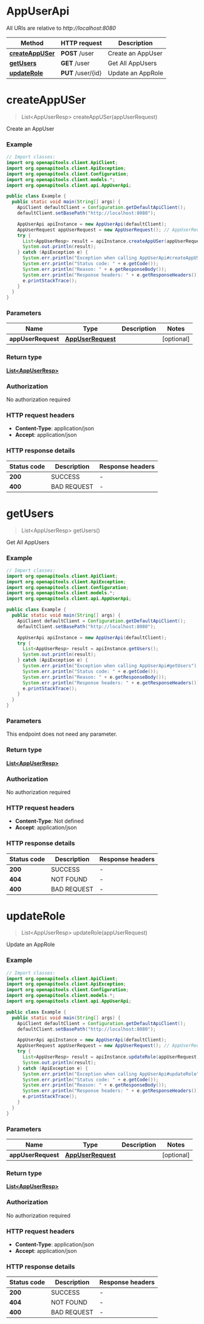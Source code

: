 # AppUserApi

All URIs are relative to *http://localhost:8080*

| Method | HTTP request | Description |
|------------- | ------------- | -------------|
| [**createAppUSer**](AppUserApi.md#createAppUSer) | **POST** /user | Create an AppUser |
| [**getUsers**](AppUserApi.md#getUsers) | **GET** /user | Get All AppUsers |
| [**updateRole**](AppUserApi.md#updateRole) | **PUT** /user/{id} | Update an AppRole |


<a name="createAppUSer"></a>
# **createAppUSer**
> List&lt;AppUserResp&gt; createAppUSer(appUserRequest)

Create an AppUser

### Example
```java
// Import classes:
import org.openapitools.client.ApiClient;
import org.openapitools.client.ApiException;
import org.openapitools.client.Configuration;
import org.openapitools.client.models.*;
import org.openapitools.client.api.AppUserApi;

public class Example {
  public static void main(String[] args) {
    ApiClient defaultClient = Configuration.getDefaultApiClient();
    defaultClient.setBasePath("http://localhost:8080");

    AppUserApi apiInstance = new AppUserApi(defaultClient);
    AppUserRequest appUserRequest = new AppUserRequest(); // AppUserRequest | 
    try {
      List<AppUserResp> result = apiInstance.createAppUSer(appUserRequest);
      System.out.println(result);
    } catch (ApiException e) {
      System.err.println("Exception when calling AppUserApi#createAppUSer");
      System.err.println("Status code: " + e.getCode());
      System.err.println("Reason: " + e.getResponseBody());
      System.err.println("Response headers: " + e.getResponseHeaders());
      e.printStackTrace();
    }
  }
}
```

### Parameters

| Name | Type | Description  | Notes |
|------------- | ------------- | ------------- | -------------|
| **appUserRequest** | [**AppUserRequest**](AppUserRequest.md)|  | [optional] |

### Return type

[**List&lt;AppUserResp&gt;**](AppUserResp.md)

### Authorization

No authorization required

### HTTP request headers

 - **Content-Type**: application/json
 - **Accept**: application/json

### HTTP response details
| Status code | Description | Response headers |
|-------------|-------------|------------------|
| **200** | SUCCESS |  -  |
| **400** | BAD REQUEST |  -  |

<a name="getUsers"></a>
# **getUsers**
> List&lt;AppUserResp&gt; getUsers()

Get All AppUsers

### Example
```java
// Import classes:
import org.openapitools.client.ApiClient;
import org.openapitools.client.ApiException;
import org.openapitools.client.Configuration;
import org.openapitools.client.models.*;
import org.openapitools.client.api.AppUserApi;

public class Example {
  public static void main(String[] args) {
    ApiClient defaultClient = Configuration.getDefaultApiClient();
    defaultClient.setBasePath("http://localhost:8080");

    AppUserApi apiInstance = new AppUserApi(defaultClient);
    try {
      List<AppUserResp> result = apiInstance.getUsers();
      System.out.println(result);
    } catch (ApiException e) {
      System.err.println("Exception when calling AppUserApi#getUsers");
      System.err.println("Status code: " + e.getCode());
      System.err.println("Reason: " + e.getResponseBody());
      System.err.println("Response headers: " + e.getResponseHeaders());
      e.printStackTrace();
    }
  }
}
```

### Parameters
This endpoint does not need any parameter.

### Return type

[**List&lt;AppUserResp&gt;**](AppUserResp.md)

### Authorization

No authorization required

### HTTP request headers

 - **Content-Type**: Not defined
 - **Accept**: application/json

### HTTP response details
| Status code | Description | Response headers |
|-------------|-------------|------------------|
| **200** | SUCCESS |  -  |
| **404** | NOT FOUND |  -  |
| **400** | BAD REQUEST |  -  |

<a name="updateRole"></a>
# **updateRole**
> List&lt;AppUserResp&gt; updateRole(appUserRequest)

Update an AppRole

### Example
```java
// Import classes:
import org.openapitools.client.ApiClient;
import org.openapitools.client.ApiException;
import org.openapitools.client.Configuration;
import org.openapitools.client.models.*;
import org.openapitools.client.api.AppUserApi;

public class Example {
  public static void main(String[] args) {
    ApiClient defaultClient = Configuration.getDefaultApiClient();
    defaultClient.setBasePath("http://localhost:8080");

    AppUserApi apiInstance = new AppUserApi(defaultClient);
    AppUserRequest appUserRequest = new AppUserRequest(); // AppUserRequest | 
    try {
      List<AppUserResp> result = apiInstance.updateRole(appUserRequest);
      System.out.println(result);
    } catch (ApiException e) {
      System.err.println("Exception when calling AppUserApi#updateRole");
      System.err.println("Status code: " + e.getCode());
      System.err.println("Reason: " + e.getResponseBody());
      System.err.println("Response headers: " + e.getResponseHeaders());
      e.printStackTrace();
    }
  }
}
```

### Parameters

| Name | Type | Description  | Notes |
|------------- | ------------- | ------------- | -------------|
| **appUserRequest** | [**AppUserRequest**](AppUserRequest.md)|  | [optional] |

### Return type

[**List&lt;AppUserResp&gt;**](AppUserResp.md)

### Authorization

No authorization required

### HTTP request headers

 - **Content-Type**: application/json
 - **Accept**: application/json

### HTTP response details
| Status code | Description | Response headers |
|-------------|-------------|------------------|
| **200** | SUCCESS |  -  |
| **404** | NOT FOUND |  -  |
| **400** | BAD REQUEST |  -  |

